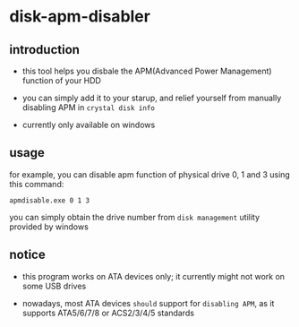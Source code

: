 # disk-apm-disabler

## introduction

- this tool helps you disbale the APM(Advanced Power Management) function of your HDD

- you can simply add it to your starup, and relief yourself from manually disabling APM in `crystal disk info`

- currently only available on windows

## usage

for example, you can disable apm function of physical drive 0, 1 and 3 using this command:
```
apmdisable.exe 0 1 3
```

you can simply obtain the drive number from `disk management` utility provided by windows

## notice

- this program works on ATA devices only; it currently might not work on some USB drives

- nowadays, most ATA devices `should` support for `disabling APM`, as it supports ATA5/6/7/8 or ACS2/3/4/5 standards
